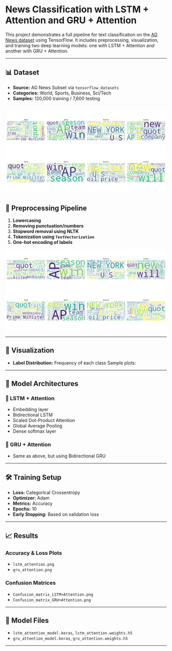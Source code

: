 # News Classification with LSTM + Attention and GRU + Attention

This project demonstrates a full pipeline for text classification on the [AG News dataset](https://www.tensorflow.org/datasets/catalog/ag_news_subset) using TensorFlow. It includes preprocessing, visualization, and training two deep learning models: one with LSTM + Attention and another with GRU + Attention.

---

## 📊 Dataset

- **Source:** AG News Subset via `tensorflow_datasets`
- **Categories:** World, Sports, Business, Sci/Tech
- **Samples:** 120,000 training / 7,600 testing

![Training Dataset Word Cloud](./Figures/training_wordclouds.png "Training Dataset Word Cloud")
![Test Dataset Word Cloud](./Figures/test_wordclouds.png "Test Dataset Word Cloud")
---

## 🧹 Preprocessing Pipeline

1. **Lowercasing**
2. **Removing punctuation/numbers**
3. **Stopword removal using NLTK**
4. **Tokenization using `TextVectorization`**
5. **One-hot encoding of labels**

![Training Dataset Word Cloud After Cleaning](./Figures/cleaned_training_wordclouds.png "Training Dataset Word Cloud After Cleaning")
![Test Dataset Word Cloud After Cleaning](./Figures/cleaned_test_wordclouds.png "Test Dataset Word Cloud After Cleaning")

---

## 🌈 Visualization
- **Label Distribution:** Frequency of each class
Sample plots:



---

## 🧠 Model Architectures

### 🔸 LSTM + Attention

- Embedding layer
- Bidirectional LSTM
- Scaled Dot-Product Attention
- Global Average Pooling
- Dense softmax layer

### 🔸 GRU + Attention

- Same as above, but using Bidirectional GRU

---

## 🛠 Training Setup

- **Loss:** Categorical Crossentropy
- **Optimizer:** Adam
- **Metrics:** Accuracy
- **Epochs:** 10
- **Early Stopping:** Based on validation loss

---

## 📈 Results

### Accuracy & Loss Plots
- `lstm_attention.png`
- `gru_attention.png`

### Confusion Matrices
- `Confusion_matrix_LSTM+Attention.png`
- `Confusion_matrix_GRU+Attention.png`

---

## 💾 Model Files

- `lstm_attention_model.keras`, `lstm_attention.weights.h5`
- `gru_attention_model.keras`, `gru_attention.weights.h5`

---


